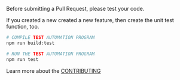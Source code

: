 Before submitting a Pull Request, please test your code. 

If you created a new created a new feature, then create the unit test function, too.

```bash
# COMPILE TEST AUTOMATION PROGRAM
npm run build:test

# RUN THE TEST AUTOMATION PROGRAM
npm run test
```

Learn more about the [CONTRIBUTING](CONTRIBUTING.md)